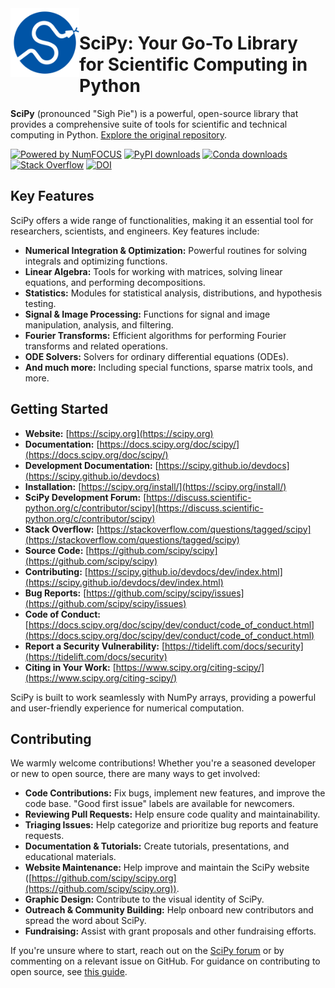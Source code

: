 <!--
  SPDX-License-Identifier: CC0-1.0
-->

<img src="https://raw.githubusercontent.com/scipy/scipy/main/doc/source/_static/logo.svg" alt="SciPy Logo" width="110" height="110" align="left">

# SciPy: Your Go-To Library for Scientific Computing in Python

**SciPy** (pronounced "Sigh Pie") is a powerful, open-source library that provides a comprehensive suite of tools for scientific and technical computing in Python.  [Explore the original repository](https://github.com/scipy/scipy).

[![Powered by NumFOCUS](https://img.shields.io/badge/powered%20by-NumFOCUS-orange.svg?style=flat&colorA=E1523D&colorB=007D8A)](https://numfocus.org)
[![PyPI downloads](https://img.shields.io/pypi/dm/scipy.svg?label=Pypi%20downloads)](https://pypi.org/project/scipy/)
[![Conda downloads](https://img.shields.io/conda/dn/conda-forge/scipy.svg?label=Conda%20downloads)](https://anaconda.org/conda-forge/scipy)
[![Stack Overflow](https://img.shields.io/badge/stackoverflow-Ask%20questions-blue.svg)](https://stackoverflow.com/questions/tagged/scipy)
[![DOI](https://img.shields.io/badge/DOI-10.1038%2Fs41592--019--0686--2-blue.svg)](https://www.nature.com/articles/s41592-019-0686-2)

## Key Features

SciPy offers a wide range of functionalities, making it an essential tool for researchers, scientists, and engineers.  Key features include:

*   **Numerical Integration & Optimization:** Powerful routines for solving integrals and optimizing functions.
*   **Linear Algebra:**  Tools for working with matrices, solving linear equations, and performing decompositions.
*   **Statistics:** Modules for statistical analysis, distributions, and hypothesis testing.
*   **Signal & Image Processing:**  Functions for signal and image manipulation, analysis, and filtering.
*   **Fourier Transforms:** Efficient algorithms for performing Fourier transforms and related operations.
*   **ODE Solvers:**  Solvers for ordinary differential equations (ODEs).
*   **And much more:**  Including special functions, sparse matrix tools, and more.

##  Getting Started

*   **Website:** [https://scipy.org](https://scipy.org)
*   **Documentation:** [https://docs.scipy.org/doc/scipy/](https://docs.scipy.org/doc/scipy/)
*   **Development Documentation:** [https://scipy.github.io/devdocs](https://scipy.github.io/devdocs)
*   **Installation:** [https://scipy.org/install/](https://scipy.org/install/)
*   **SciPy Development Forum:** [https://discuss.scientific-python.org/c/contributor/scipy](https://discuss.scientific-python.org/c/contributor/scipy)
*   **Stack Overflow:** [https://stackoverflow.com/questions/tagged/scipy](https://stackoverflow.com/questions/tagged/scipy)
*   **Source Code:** [https://github.com/scipy/scipy](https://github.com/scipy/scipy)
*   **Contributing:** [https://scipy.github.io/devdocs/dev/index.html](https://scipy.github.io/devdocs/dev/index.html)
*   **Bug Reports:** [https://github.com/scipy/scipy/issues](https://github.com/scipy/scipy/issues)
*   **Code of Conduct:** [https://docs.scipy.org/doc/scipy/dev/conduct/code_of_conduct.html](https://docs.scipy.org/doc/scipy/dev/conduct/code_of_conduct.html)
*   **Report a Security Vulnerability:** [https://tidelift.com/docs/security](https://tidelift.com/docs/security)
*   **Citing in Your Work:** [https://www.scipy.org/citing-scipy/](https://www.scipy.org/citing-scipy/)

SciPy is built to work seamlessly with NumPy arrays, providing a powerful and user-friendly experience for numerical computation.

## Contributing

We warmly welcome contributions!  Whether you're a seasoned developer or new to open source, there are many ways to get involved:

*   **Code Contributions:**  Fix bugs, implement new features, and improve the code base.  "Good first issue" labels are available for newcomers.
*   **Reviewing Pull Requests:** Help ensure code quality and maintainability.
*   **Triaging Issues:**  Help categorize and prioritize bug reports and feature requests.
*   **Documentation & Tutorials:**  Create tutorials, presentations, and educational materials.
*   **Website Maintenance:**  Help improve and maintain the SciPy website ([https://github.com/scipy/scipy.org](https://github.com/scipy/scipy.org)).
*   **Graphic Design:**  Contribute to the visual identity of SciPy.
*   **Outreach & Community Building:** Help onboard new contributors and spread the word about SciPy.
*   **Fundraising:** Assist with grant proposals and other fundraising efforts.

If you're unsure where to start, reach out on the [SciPy forum](https://discuss.scientific-python.org/c/contributor/scipy) or by commenting on a relevant issue on GitHub. For guidance on contributing to open source, see [this guide](https://opensource.guide/how-to-contribute/).